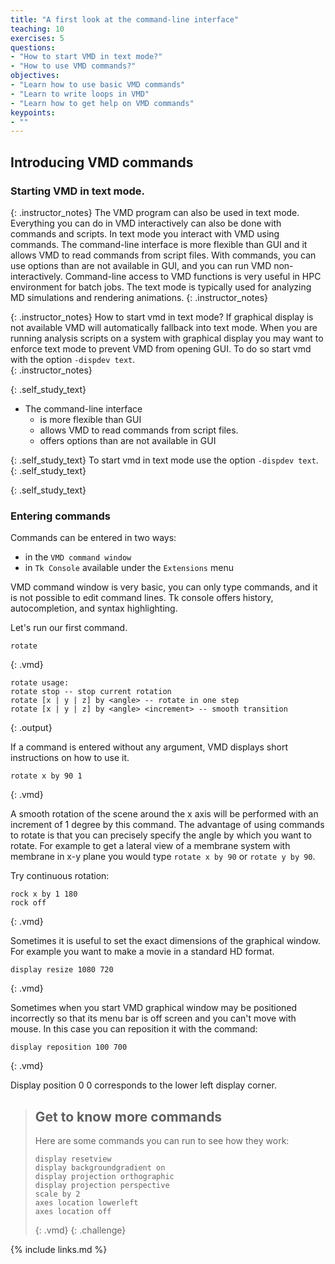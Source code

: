 ```yaml
---
title: "A first look at the command-line interface"
teaching: 10
exercises: 5
questions:
- "How to start VMD in text mode?"
- "How to use VMD commands?"
objectives:
- "Learn how to use basic VMD commands"
- "Learn to write loops in VMD"
- "Learn how to get help on VMD commands"
keypoints:
- ""
---
```


## Introducing VMD commands
### Starting VMD in text mode.

{: .instructor_notes} 
The VMD program can also be used in text mode. Everything you can do in VMD interactively can also be done with commands and scripts. In text mode you interact with VMD using commands. The command-line interface is more flexible than GUI and it allows VMD to read commands from script files. With commands, you can use options than are not available in GUI, and you can run VMD non-interactively. Command-line access to VMD functions is very useful in HPC environment for batch jobs. The text mode is typically used for analyzing MD simulations and rendering animations. 
{: .instructor_notes} 

{: .instructor_notes} 
How to start vmd in text mode? If graphical display is not available VMD will automatically fallback into text mode. When you are running analysis scripts on a system with graphical display you may want to enforce text mode to prevent VMD from opening GUI. To do so start vmd with the option `-dispdev text`.  
{: .instructor_notes} 

{: .self_study_text}
- The command-line interface 
  - is more flexible than GUI
  - allows VMD to read commands from script files. 
  - offers options than are not available in GUI

{: .self_study_text}
To start vmd in text mode use the option `-dispdev text`.  
{: .self_study_text}

{: .self_study_text}

### Entering commands
Commands can be entered in two ways: 
- in the `VMD command window`  
- in `Tk Console` available under the `Extensions` menu

VMD command window is very basic, you can only type commands, and it is not possible to edit command lines. Tk console offers history, autocompletion, and syntax highlighting.

Let's run our first command.
~~~
rotate
~~~
{: .vmd}

~~~
rotate usage:
rotate stop -- stop current rotation
rotate [x | y | z] by <angle> -- rotate in one step
rotate [x | y | z] by <angle> <increment> -- smooth transition
~~~
{: .output}

If a command is entered without any argument, VMD displays short instructions on how to use it.

~~~
rotate x by 90 1
~~~
{: .vmd}

A smooth rotation of the scene around the x axis will be performed with an increment of 1 degree by this command. The advantage of using commands to rotate is that you can precisely specify the angle by which you want to rotate. For example to get a lateral view of a membrane system with membrane in x-y plane you would type `rotate x by 90` or `rotate y by 90`.

Try continuous rotation:
~~~
rock x by 1 180
rock off
~~~
{: .vmd}

Sometimes it is useful to set the exact dimensions of the graphical window. For example you want to make a movie in a standard HD format.

~~~
display resize 1080 720 
~~~
{: .vmd}

Sometimes when you start VMD graphical window may be positioned incorrectly so that its menu bar is off screen and you can't move with mouse. In this case you can reposition it with the command:

~~~
display reposition 100 700
~~~
{: .vmd}

Display position 0 0 corresponds to the lower left display corner.

>## Get to know more commands
>Here are some commands you can run to see how they work:
>~~~
>display resetview 
>display backgroundgradient on
>display projection orthographic
>display projection perspective
>scale by 2
>axes location lowerleft
>axes location off
>~~~
>{: .vmd}
{: .challenge}

{% include links.md %}
